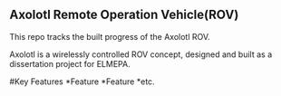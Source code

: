 ## Axolotl Remote Operation Vehicle(ROV)

This repo tracks the built progress of the Axolotl ROV.

Axolotl is a wirelessly controlled ROV concept, designed and built as a dissertation project for ELMEPA.

#Key Features
*Feature
*Feature
*etc.
